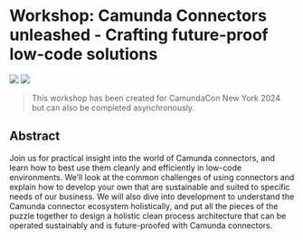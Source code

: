 # Workshop: Camunda Connectors unleashed - Crafting future-proof low-code solutions
<img src="https://img.shields.io/badge/Version-Under%20Construction-red">
<img src="https://img.shields.io/badge/Tutorial%20Reference%20Project-Tutorials%20for%20getting%20started%20with%20Camunda-%2338A3E1)">

> This workshop has been created for CamundaCon New York 2024 but can also be completed asynchronously.

## Abstract
Join us for practical insight into the world of Camunda connectors, and learn how to best use them cleanly and efficiently
in low-code environments. We’ll look at the common challenges of using connectors and explain how to develop your own that
are sustainable and suited to specific needs of our business. We will also dive into development to understand the Camunda
connector ecosystem holistically, and put all the pieces of the puzzle together to design a holistic clean process architecture
that can be operated sustainably and is future-proofed with Camunda connectors.

